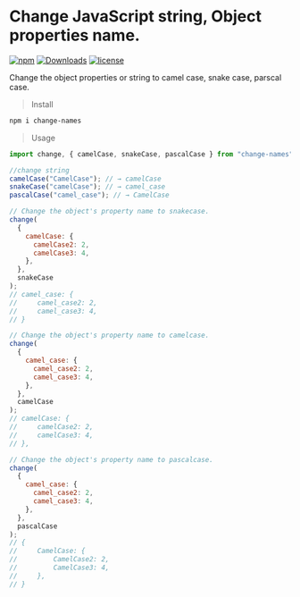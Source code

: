 # Change JavaScript string, Object properties name.

[![npm](https://img.shields.io/npm/v/change-names)](https://www.npmjs.com/package/change-names)
[![Downloads](https://img.shields.io/npm/dt/change-names)](http://npm-stat.com/charts.html?package=change-names)
[![license](https://img.shields.io/npm/l/change-names)](https://img.shields.io/npm/l/change-names)

Change the object properties or string to camel case, snake case, parscal case.

> Install

```bash
npm i change-names
```

> Usage

```javascript
import change, { camelCase, snakeCase, pascalCase } from "change-names";

//change string
camelCase("CamelCase"); // → camelCase
snakeCase("camelCase"); // → camel_case
pascalCase("camel_case"); // → CamelCase

// Change the object's property name to snakecase.
change(
  {
    camelCase: {
      camelCase2: 2,
      camelCase3: 4,
    },
  },
  snakeCase
);
// camel_case: {
//     camel_case2: 2,
//     camel_case3: 4,
// }

// Change the object's property name to camelcase.
change(
  {
    camel_case: {
      camel_case2: 2,
      camel_case3: 4,
    },
  },
  camelCase
);
// camelCase: {
//     camelCase2: 2,
//     camelCase3: 4,
// },

// Change the object's property name to pascalcase.
change(
  {
    camel_case: {
      camel_case2: 2,
      camel_case3: 4,
    },
  },
  pascalCase
);
// {
//     CamelCase: {
//         CamelCase2: 2,
//         CamelCase3: 4,
//     },
// }

```

